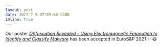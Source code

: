 ```yaml
---
layout: post
date: 2021-7-5 07:59:00-0400
inline: true
---
```


Our poster [*Obfuscation Revealed - Using Electromagnetic Emanation to Identify and Classify Malware*](https://www.ieee-security.org/TC/EuroSP2021/posters.html) has been accepted in EuroS&P 2021  :sparkles: :smile: